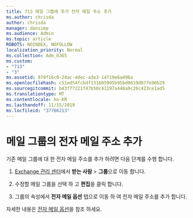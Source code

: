 ```yaml
---
title: 713 메일 그룹에 추가 전자 메일 주소 추가
ms.author: chrisda
author: chrisda
manager: dansimp
ms.audience: Admin
ms.topic: article
ROBOTS: NOINDEX, NOFOLLOW
localization_priority: Normal
ms.collection: Adm_O365
ms.custom:
- "713"
- "3"
ms.assetid: 870f16c0-24ac-4dec-a3e3-14719e6a496a
ms.openlocfilehash: c51ed54fcbdf131605995b95bd0619d877e96b29
ms.sourcegitcommit: b43f77221f47b50c41197a448a9c26c423ce1ad5
ms.translationtype: MT
ms.contentlocale: ko-KR
ms.lasthandoff: 11/15/2019
ms.locfileid: "37766213"
---
```

# <a name="add-an-email-address-for-a-distribution-group"></a>메일 그룹의 전자 메일 주소 추가

기존 메일 그룹에 대 한 전자 메일 주소를 추가 하려면 다음 단계를 수행 합니다.

1. [Exchange 관리 센터](https://outlook.office365.com/ecp/)에서 **받는 사람** \> **그룹**으로 이동 합니다.

2. 수정할 메일 그룹을 선택 하 고 **편집**을 클릭 합니다.

3. 그룹의 속성에서 **전자 메일 옵션** 탭으로 이동 하 여 전자 메일 주소를 추가 합니다. 

자세한 내용은 [전자 메일 옵션](https://technet.microsoft.com/library/bb124513.aspx#emailoptions)을 참조 하세요.

